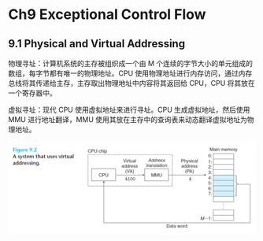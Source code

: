 # Ch9 Exceptional Control Flow

## 9.1 Physical and Virtual Addressing

物理寻址：计算机系统的主存被组织成一个由 M 个连续的字节大小的单元组成的数组，每字节都有唯一的物理地址。CPU 使用物理地址进行内存访问，通过内存总线将其传递给主存，主存取出物理地址中内容将其返回给 CPU，CPU 将其放在一个寄存器中。

虚拟寻址：现代 CPU 使用虚拟地址来进行寻址。CPU 生成虚拟地址，然后使用 MMU 进行地址翻译，MMU 使用其放在主存中的查询表来动态翻译虚拟地址为物理地址。

![image-20220821115847559](assets/image-20220821115847559.png)